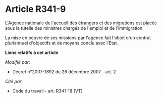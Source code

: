 # Article R341-9

L'Agence nationale de l'accueil des étrangers et des migrations est placée sous la tutelle des ministres chargés de l'emploi
et de l'immigration.

La mise en oeuvre de ses missions par l'agence fait l'objet d'un contrat pluriannuel d'objectifs et de moyens conclu avec
l'Etat.

**Liens relatifs à cet article**

_Modifié par_:

  - Décret n°2007-1892 du 26 décembre 2007 - art. 2

_Cité par_:

  - Code du travail - art. R341-18 (VT)
